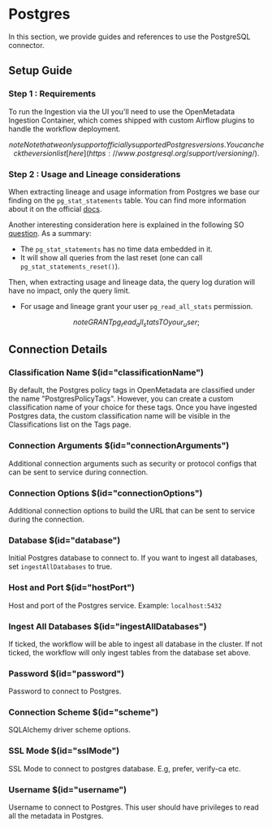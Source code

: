 # Postgres

In this section, we provide guides and references to use the PostgreSQL connector.

## Setup Guide

### Step 1 : Requirements

To run the Ingestion via the UI you'll need to use the OpenMetadata Ingestion Container, which comes shipped with
custom Airflow plugins to handle the workflow deployment.

$$note
Note that we only support officially supported Postgres versions. You can check the version list [here](https://www.postgresql.org/support/versioning/).
$$

### Step 2 : Usage and Lineage considerations

When extracting lineage and usage information from Postgres we base our finding on the `pg_stat_statements` table.
You can find more information about it on the official [docs](https://www.postgresql.org/docs/current/pgstatstatements.html#id-1.11.7.39.6).

Another interesting consideration here is explained in the following SO [question](https://stackoverflow.com/questions/50803147/what-is-the-timeframe-for-pg-stat-statements).
As a summary:
- The `pg_stat_statements` has no time data embedded in it.
- It will show all queries from the last reset (one can call `pg_stat_statements_reset()`).

Then, when extracting usage and lineage data, the query log duration will have no impact, only the query limit.


- For usage and lineage grant your user `pg_read_all_stats` permission.

$$note
GRANT pg_read_all_stats TO your_user;
$$

## Connection Details

### Classification Name $(id="classificationName")

By default, the Postgres policy tags in OpenMetadata are classified under the name "PostgresPolicyTags". However, you can create a custom classification name of your choice for these tags. Once you have ingested Postgres data, the custom classification name will be visible in the Classifications list on the Tags page.

### Connection Arguments $(id="connectionArguments")

Additional connection arguments such as security or protocol configs that can be sent to service during connection.

### Connection Options $(id="connectionOptions")

Additional connection options to build the URL that can be sent to service during the connection.

### Database $(id="database")

Initial Postgres database to connect to. If you want to ingest all databases, set `ingestAllDatabases` to true.

### Host and Port $(id="hostPort")

Host and port of the Postgres service.
Example: `localhost:5432`

### Ingest All Databases $(id="ingestAllDatabases")

If ticked, the workflow will be able to ingest all database in the cluster. If not ticked, the workflow will only ingest tables from the database set above.

### Password $(id="password")

Password to connect to Postgres.

### Connection Scheme $(id="scheme")

SQLAlchemy driver scheme options.

### SSL Mode $(id="sslMode")

SSL Mode to connect to postgres database. E.g, prefer, verify-ca etc.

### Username $(id="username")

Username to connect to Postgres. This user should have privileges to read all the metadata in Postgres.

